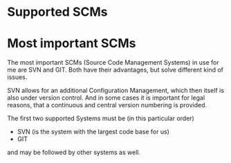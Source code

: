 # Supported SCMs

# Most important SCMs

The most important SCMs (Source Code Management Systems) in use for me are SVN and GIT. Both have their 
advantages, but solve different kind of issues.

SVN allows for an additional Configuration Management, which then itself is also under version control.
And in some cases it is important for legal reasons, that a continuous and central version numbering is
provided.

The first two supported Systems must be (in this particular order)
* SVN (is the system with the largest code base for us)
* GIT 

and may be followed by other systems as well. 